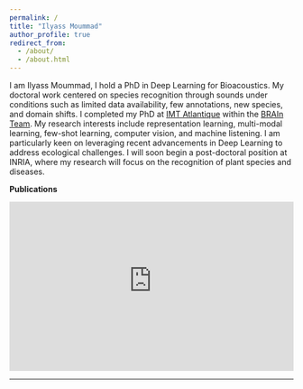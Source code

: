 ```yaml
---
permalink: /
title: "Ilyass Moummad"
author_profile: true
redirect_from: 
  - /about/
  - /about.html
---
```


I am Ilyass Moummad, I hold a PhD in Deep Learning for Bioacoustics. My doctoral work centered on species recognition through sounds under conditions such as limited data availability, few annotations, new species, and domain shifts. I completed my PhD at [IMT Atlantique](www.imt-atlantique.fr/) within the [BRAIn Team](https://www.imt-atlantique.fr/en/research-innovation/teams/brain). My research interests include representation learning, multi-modal learning, few-shot learning, computer vision, and machine listening. I am particularly keen on leveraging recent advancements in Deep Learning to address ecological challenges. I will soon begin a post-doctoral position at INRIA, where my research will focus on the recognition of plant species and diseases.

**Publications**

<iframe src="https://haltools.archives-ouvertes.fr/Public/afficheRequetePubli.php?auteur_exp=Ilyass+Moummad&CB_auteur=oui&CB_titre=oui&CB_article=oui&langue=Anglais&tri_exp=annee_publi&tri_exp2=typdoc&tri_exp3=date_publi&ordre_aff=TA&Fen=Aff&css=../css/VisuRubriqueEncadre.css" width="100%" height="300" frameborder="0"></iframe>

---